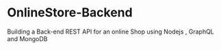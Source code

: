 # OnlineStore-Backend
Building a Back-end REST API for an online Shop using Nodejs , GraphQL and MongoDB
